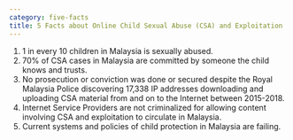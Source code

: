 ```yaml
---
category: five-facts
title: 5 Facts about Online Child Sexual Abuse (CSA) and Exploitation
---
```


1.  1 in every 10 children in Malaysia is sexually abused.
2.  70% of CSA cases in Malaysia are committed by someone the child knows and trusts. 
3.  No prosecution or conviction was done or secured despite the Royal Malaysia Police discovering 17,338 IP addresses downloading and uploading CSA material from and on to the Internet between 2015-2018.
4.  Internet Service Providers are not criminalized for allowing content involving CSA and exploitation to circulate in Malaysia.
5.  Current systems and policies of child protection in Malaysia are failing.


